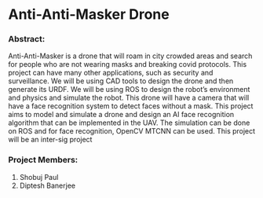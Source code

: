 # Anti-Anti-Masker Drone

### Abstract:
Anti-Anti-Masker is a drone that will roam in city crowded areas and search for people who are not wearing masks and breaking covid protocols. This project can have many other applications, such as security and surveillance. We will be using CAD tools to design the drone and then generate its URDF. We will be using ROS to design the robot’s environment and physics and simulate the robot. This drone will have a camera that will have a face recognition system to detect faces without a mask. This project aims to model and simulate a drone and design an AI face recognition algorithm that can be implemented in the UAV. The simulation can be done on ROS and for face recognition, OpenCV MTCNN can be used. This project will be an inter-sig project


### Project Members:
1. Shobuj Paul
2. Diptesh Banerjee
